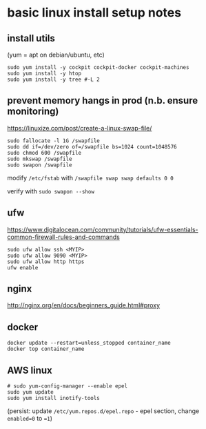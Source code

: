 # basic linux install setup notes

## install utils 
(yum = apt on debian/ubuntu, etc)

    sudo yum install -y cockpit cockpit-docker cockpit-machines
    sudo yum install -y htop 
    sudo yum install -y tree #-L 2

## prevent memory hangs in prod (n.b. ensure monitoring)
https://linuxize.com/post/create-a-linux-swap-file/

    sudo fallocate -l 1G /swapfile
    sudo dd if=/dev/zero of=/swapfile bs=1024 count=1048576
    sudo chmod 600 /swapfile
    sudo mkswap /swapfile
    sudo swapon /swapfile

modify `/etc/fstab` with `/swapfile swap swap defaults 0 0`

verify with `sudo swapon --show`

## ufw
https://www.digitalocean.com/community/tutorials/ufw-essentials-common-firewall-rules-and-commands

    sudo ufw allow ssh <MYIP>
    sudo ufw allow 9090 <MYIP>
    sudo ufw allow http https
    ufw enable

## nginx
http://nginx.org/en/docs/beginners_guide.html#proxy

## docker

    docker update --restart=unless_stopped container_name
    docker top container_name

## AWS linux

    # sudo yum-config-manager --enable epel
    sudo yum update
    sudo yum install inotify-tools

(persist: update `/etc/yum.repos.d/epel.repo` - epel section, change `enabled=0` to `=1`)
